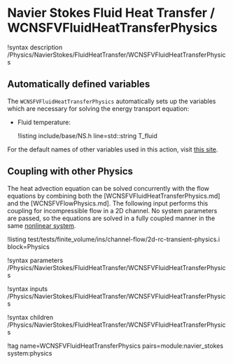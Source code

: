 # Navier Stokes Fluid Heat Transfer / WCNSFVFluidHeatTransferPhysics

!syntax description /Physics/NavierStokes/FluidHeatTransfer/WCNSFVFluidHeatTransferPhysics

## Automatically defined variables

The `WCNSFVFluidHeatTransferPhysics` automatically sets up the variables which are
necessary for solving the energy transport equation:

- Fluid temperature:

  !listing include/base/NS.h line=std::string T_fluid

For the default names of other variables used in this action, visit [this site](include/base/NS.h).


## Coupling with other Physics

The heat advection equation can be solved concurrently with the flow equations by combining both the [WCNSFVFluidHeatTransferPhysics.md]
and the [WCNSFVFlowPhysics.md].
The following input performs this coupling for incompressible flow in a 2D channel.
No system parameters are passed, so the equations are solved in a fully coupled manner in the same [nonlinear system](systems/NonlinearSystem.md).

!listing test/tests/finite_volume/ins/channel-flow/2d-rc-transient-physics.i block=Physics

!syntax parameters /Physics/NavierStokes/FluidHeatTransfer/WCNSFVFluidHeatTransferPhysics

!syntax inputs /Physics/NavierStokes/FluidHeatTransfer/WCNSFVFluidHeatTransferPhysics

!syntax children /Physics/NavierStokes/FluidHeatTransfer/WCNSFVFluidHeatTransferPhysics

!tag name=WCNSFVFluidHeatTransferPhysics pairs=module:navier_stokes system:physics

